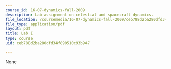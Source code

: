 ```yaml
---
course_id: 16-07-dynamics-fall-2009
description: Lab assignment on celestial and spacecraft dynamics.
file_location: /coursemedia/16-07-dynamics-fall-2009/ceb788d2ba280dfd34f890510c93b947_MIT16_07F09_lab1.pdf
file_type: application/pdf
layout: pdf
title: Lab I
type: course
uid: ceb788d2ba280dfd34f890510c93b947

---
```

None